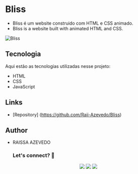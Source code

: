 # Bliss
- Bliss é um website construido com HTML e CSS animado.
- Bliss is a website built with animated HTML and CSS.

![Bliss](https://github.com/Raii-Azevedo/Bliss/blob/main/assets/images/bliss.gif)


## Tecnologia
 
Aqui estão as tecnologias utilizadas nesse projeto:
 
- HTML
- CSS
- JavaScript
 
## Links
 
  - [Repository] (https://github.com/Raii-Azevedo/Bliss)

## Author
- RAISSA AZEVEDO
 
  ### Let's connect? 🤝
  <div>
    <p align="center">
      <a href="https://www.linkedin.com/in/raissa-azevedo-555893120/"><img src="https://img.shields.io/badge/-LinkedIn-0077B5?style=flat&logo=Linkedin&logoColor=white"/></a>
      <a href="https://twitter.com/Raiissa_Azevedo"><img src="https://img.shields.io/badge/-Twitter-%231DA1F2?style=flat&logo=twitter&logoColor=white"/></a>
      <a href="https://www.instagram.com/raiissa.azevedo/"><img src="https://img.shields.io/badge/-Instagram-E4405F?style=flat&logo=instagram&logoColor=white"/></a>
  </p> </div></div>
</div>

